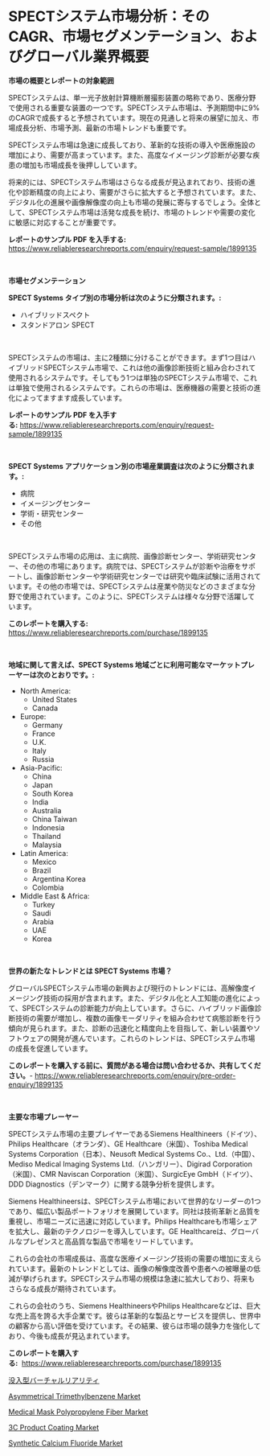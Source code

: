 <p><h1>SPECTシステム市場分析：そのCAGR、市場セグメンテーション、およびグローバル業界概要</h1></p><p><strong>市場の概要とレポートの対象範囲</strong></p>
<p><p>SPECTシステムは、単一光子放射計算機断層撮影装置の略称であり、医療分野で使用される重要な装置の一つです。SPECTシステム市場は、予測期間中に9%のCAGRで成長すると予想されています。現在の見通しと将来の展望に加え、市場成長分析、市場予測、最新の市場トレンドも重要です。</p><p>SPECTシステム市場は急速に成長しており、革新的な技術の導入や医療施設の増加により、需要が高まっています。また、高度なイメージング診断が必要な疾患の増加も市場成長を後押ししています。</p><p>将来的には、SPECTシステム市場はさらなる成長が見込まれており、技術の進化や診断精度の向上により、需要がさらに拡大すると予想されています。また、デジタル化の進展や画像解像度の向上も市場の発展に寄与するでしょう。全体として、SPECTシステム市場は活発な成長を続け、市場のトレンドや需要の変化に敏感に対応することが重要です。</p></p>
<p><strong>レポートのサンプル PDF を入手する:</strong> <a href="https://www.reliableresearchreports.com/enquiry/request-sample/1899135">https://www.reliableresearchreports.com/enquiry/request-sample/1899135</a></p>
<p>&nbsp;</p>
<p><strong>市場セグメンテーション</strong></p>
<p><strong>SPECT Systems タイプ別の市場分析は次のように分類されます。:</strong></p>
<p><ul><li>ハイブリッドスペクト</li><li>スタンドアロン SPECT</li></ul></p>
<p>&nbsp;</p>
<p><p>SPECTシステムの市場は、主に2種類に分けることができます。まず1つ目はハイブリッドSPECTシステム市場で、これは他の画像診断技術と組み合わされて使用されるシステムです。そしてもう1つは単独のSPECTシステム市場で、これは単独で使用されるシステムです。これらの市場は、医療機器の需要と技術の進化によってますます成長しています。</p></p>
<p><strong>レポートのサンプル PDF を入手する:</strong>&nbsp;<a href="https://www.reliableresearchreports.com/enquiry/request-sample/1899135">https://www.reliableresearchreports.com/enquiry/request-sample/1899135</a></p>
<p>&nbsp;</p>
<p><strong> SPECT Systems アプリケーション別の市場産業調査は次のように分類されます。:</strong></p>
<p><ul><li>病院</li><li>イメージングセンター</li><li>学術・研究センター</li><li>その他</li></ul></p>
<p>&nbsp;</p>
<p><p>SPECTシステム市場の応用は、主に病院、画像診断センター、学術研究センター、その他の市場にあります。病院では、SPECTシステムが診断や治療をサポートし、画像診断センターや学術研究センターでは研究や臨床試験に活用されています。その他の市場では、SPECTシステムは産業や防災などのさまざまな分野で使用されています。このように、SPECTシステムは様々な分野で活躍しています。</p></p>
<p><strong>このレポートを購入する:</strong>&nbsp; <a href="https://www.reliableresearchreports.com/purchase/1899135">https://www.reliableresearchreports.com/purchase/1899135</a></p>
<p>&nbsp;</p>
<p><strong>地域に関して言えば、SPECT Systems 地域ごとに利用可能なマーケットプレーヤーは次のとおりです。:</strong></p>
<p><ul>
    <li>
        North America:
        <ul>
            <li>United States</li>
            <li>Canada</li>
        </ul>
    </li>
    <li>
        Europe:
        <ul>
            <li>Germany</li>
            <li>France</li>
            <li>U.K.</li>
            <li>Italy</li>
            <li>Russia</li>
        </ul>
    </li>
    <li>
        Asia-Pacific:
        <ul>
            <li>China</li>
            <li>Japan</li>
            <li>South Korea</li>
            <li>India</li>
            <li>Australia</li>
            <li>China Taiwan</li>
            <li>Indonesia</li>
            <li>Thailand</li>
            <li>Malaysia</li>
        </ul>
    </li>
    <li>
        Latin America:
        <ul>
            <li>Mexico</li>
            <li>Brazil</li>
            <li>Argentina Korea</li>
            <li>Colombia</li>
        </ul>
    </li>
    <li>
        Middle East & Africa:
        <ul>
            <li>Turkey</li>
            <li>Saudi</li>
            <li>Arabia</li>
            <li>UAE</li>
            <li>Korea</li>
        </ul>
    </li>
    </ul></p>
<p>&nbsp;</p>
<p><strong>世界の新たなトレンドとは SPECT Systems 市場？</strong></p>
<p><p>グローバルSPECTシステム市場の新興および現行のトレンドには、高解像度イメージング技術の採用が含まれます。また、デジタル化と人工知能の進化によって、SPECTシステムの診断能力が向上しています。さらに、ハイブリッド画像診断技術の需要が増加し、複数の画像モーダリティを組み合わせて病態診断を行う傾向が見られます。また、診断の迅速化と精度向上を目指して、新しい装置やソフトウェアの開発が進んでいます。これらのトレンドは、SPECTシステム市場の成長を促進しています。</p></p>
<p><strong>このレポートを購入する前に、質問がある場合は問い合わせるか、共有してください。</strong>- <a href="https://www.reliableresearchreports.com/enquiry/pre-order-enquiry/1899135">https://www.reliableresearchreports.com/enquiry/pre-order-enquiry/1899135</a></p>
<p>&nbsp;</p>
<p><strong>主要な市場プレーヤー</strong></p>
<p><p>SPECTシステム市場の主要プレイヤーであるSiemens Healthineers（ドイツ）、Philips Healthcare（オランダ）、GE Healthcare（米国）、Toshiba Medical Systems Corporation（日本）、Neusoft Medical Systems Co.、Ltd.（中国）、Mediso Medical Imaging Systems Ltd.（ハンガリー）、Digirad Corporation（米国）、CMR Naviscan Corporation（米国）、SurgicEye GmbH（ドイツ）、DDD Diagnostics（デンマーク）に関する競争分析を提供します。</p><p>Siemens Healthineersは、SPECTシステム市場において世界的なリーダーの1つであり、幅広い製品ポートフォリオを展開しています。同社は技術革新と品質を重視し、市場ニーズに迅速に対応しています。Philips Healthcareも市場シェアを拡大し、最新のテクノロジーを導入しています。GE Healthcareは、グローバルなプレゼンスと高品質な製品で市場をリードしています。</p><p>これらの会社の市場成長は、高度な医療イメージング技術の需要の増加に支えられています。最新のトレンドとしては、画像の解像度改善や患者への被曝量の低減が挙げられます。SPECTシステム市場の規模は急速に拡大しており、将来もさらなる成長が期待されています。</p><p>これらの会社のうち、Siemens HealthineersやPhilips Healthcareなどは、巨大な売上高を誇る大手企業です。彼らは革新的な製品とサービスを提供し、世界中の顧客から高い評価を受けています。その結果、彼らは市場の競争力を強化しており、今後も成長が見込まれています。</p></p>
<p><strong>このレポートを購入する:</strong>&nbsp;&nbsp;<a href="https://www.reliableresearchreports.com/purchase/1899135">https://www.reliableresearchreports.com/purchase/1899135</a></p>
<p><p><a href="https://github.com/zjkmgcs938405/Market-Research-Report-List-1/blob/main/94148361535.md">没入型バーチャルリアリティ</a></p><p><a href="https://github.com/vimar16th/Market-Research-Report-List-3/blob/main/asymmetrical-trimethylbenzene-market.md">Asymmetrical Trimethylbenzene Market</a></p><p><a href="https://issuu.com/reportprime-2/docs/medical-mask-polypropylene-fiber-market-size-2030.">Medical Mask Polypropylene Fiber Market</a></p><p><a href="https://issuu.com/reportprime-2/docs/3c-product-coating-market-size-2030.pptx">3C Product Coating Market</a></p><p><a href="https://github.com/JameTravis/Market-Research-Report-List-4/blob/main/synthetic-calcium-fluoride-market.md">Synthetic Calcium Fluoride Market</a></p></p>